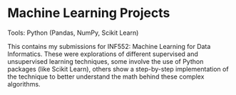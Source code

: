 # Machine Learning Projects

Tools: Python (Pandas, NumPy, Scikit Learn)

This contains my submissions for INF552: Machine Learning for Data Informatics. These were explorations of different supervised and unsupervised learning techniques, some involve the use of Python packages (like Scikit Learn), others show a step-by-step implementation of the technique to better understand the math behind these complex algorithms.

